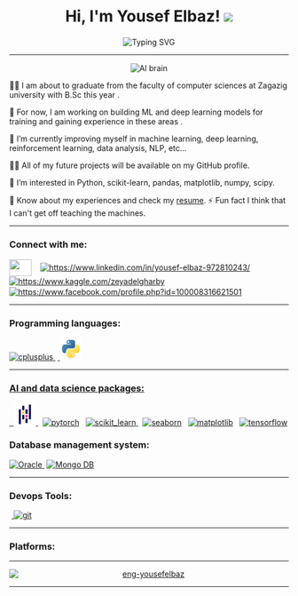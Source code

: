 <h1 align="center">
Hi, I'm Yousef Elbaz!
  <img src="https://media.giphy.com/media/hvRJCLFzcasrR4ia7z/giphy.gif" width="30"></h1>

<center>
<p align="center">
<img align="center" style="text-align:center" src="https://readme-typing-svg.demolab.com?font=Fira+Code&weight=600&duration=2000&pause=1000&color=F74726&width=435&lines=Are+you+looking+for+an+AI+engineer?;Or+a+data+scientist+expert?;Please,+Feel+free+to+ contact+with+me.+" alt="Typing SVG" /></p>
</center>

<hr>
<center>
<p align="center">
<img align="center" style="text-align:center" width="200" height="200" src="https://trabeya.com/wp-content/uploads/2020/09/fin-brain2-1.gif" alt="AI brain" /></p>
</center>

🧑‍🎓 I am about to graduate from the faculty of computer sciences at Zagazig university with B.Sc this year .

🔭 For now, I am working on building ML and deep learning models for training and gaining experience in these areas .

🌱 I’m currently improving myself in machine learning, deep learning, reinforcement learning, data analysis, NLP, etc...

👨‍💻 All of my future projects will be available on my GitHub profile.

💬 I’m interested in Python, scikit-learn, pandas, matplotlib, numpy, scipy.

📄 Know about my experiences and check my <a href="https://drive.google.com/file/d/1VQ9TDkV7VEsR-YcKpWKTULcFAJpCGh0O/view?usp=share_link" target="blank">resume</a>.
⚡ Fun fact I think that I can't get off teaching the machines.
<hr>
<h3 align="left">Connect with me:</h3>
<p align="left">
<a href="mailto:yousefelbaz104@gmail.com" target="blank"><img align="center" src="https://upload.wikimedia.org/wikipedia/commons/7/7e/Gmail_icon_%282020%29.svg" height="30" width="40"/></a>&nbsp;&nbsp;&nbsp;
<a href="https://www.linkedin.com/in/yousef-elbaz-972810243/" target="blank"><img align="center" src="https://raw.githubusercontent.com/rahuldkjain/github-profile-readme-generator/master/src/images/icons/Social/linked-in-alt.svg" alt="https://www.linkedin.com/in/yousef-elbaz-972810243/" height="30" width="40" /></a>
<a href="https://www.kaggle.com/yousefelbaz" target="blank"><img align="center" src="https://raw.githubusercontent.com/rahuldkjain/github-profile-readme-generator/master/src/images/icons/Social/kaggle.svg" alt="https://www.kaggle.com/zeyadelgharby" height="30" width="40" /></a>
<a href="https://www.facebook.com/profile.php?id=100008316621501" target="blank"><img align="center" src="https://raw.githubusercontent.com/rahuldkjain/github-profile-readme-generator/master/src/images/icons/Social/facebook.svg" alt="https://www.facebook.com/profile.php?id=100008316621501 " height="30" width="40" /></a>
</p>
<hr>
<h3 align "left">Programming languages:</h3>
<p>
 <a href="https://www.w3schools.com/java/" target="blank" rel="noreferrer"> <img src="https://cdn.jsdelivr.net/gh/devicons/devicon/icons/java/java-original.svg" alt="cplusplus" width="40" height="40"/> </a>&nbsp;<a href="https://www.python.org" target="blank" rel="noreferrer"> <img src="https://raw.githubusercontent.com/devicons/devicon/master/icons/python/python-original.svg" alt="python" width="40" height="40"/> 
<hr>          
<p>
<h3 align "left">AI and data science packages:</h3>
&nbsp; <a href="https://pandas.pydata.org/" target="_blank" rel="noreferrer"> <img src="https://raw.githubusercontent.com/devicons/devicon/2ae2a900d2f041da66e950e4d48052658d850630/icons/pandas/pandas-original.svg" alt="pandas" width="40" height="40"/> </a> &nbsp; <a href="https://pytorch.org/" target="blank" rel="noreferrer"> <img src="https://www.vectorlogo.zone/logos/pytorch/pytorch-icon.svg" alt="pytorch" width="40" height="40"/></a> &nbsp; <a href="https://scikit-learn.org/" target="blank" rel="noreferrer"> <img src="https://upload.wikimedia.org/wikipedia/commons/0/05/Scikit_learn_logo_small.svg" alt="scikit_learn" width="40" height="40"/> </a> &nbsp; <a href="https://seaborn.pydata.org/" target="blank" rel="noreferrer"><img src="https://seaborn.pydata.org/_images/logo-mark-lightbg.svg" alt="seaborn" width="40" height="40"/></a> &nbsp; <a href="https://matplotlib.org" target="blank" rel="noreferrer"><img alt="matplotlib" src="https://upload.wikimedia.org/wikipedia/commons/8/84/Matplotlib_icon.svg" width="40" height="40"></a> &nbsp; <a href="https://www.tensorflow.org" target="blank" rel="noreferrer"><img src="https://www.vectorlogo.zone/logos/tensorflow/tensorflow-icon.svg" alt="tensorflow" width="40" height="40"/></a></p>

<h3 align="left">Database management system:</h3>
<p>
<a href="https://www.oracle.com/" target="_blank" rel="noreferrer"><img src="https://cdn.jsdelivr.net/gh/devicons/devicon/icons/oracle/oracle-original.svg" alt="Oracle" width="40" height="40"/> </a>&nbsp;<a href="https://www.mongodb.com/" target="_blank" rel="noreferrer"><img src="https://cdn.jsdelivr.net/gh/devicons/devicon/icons/mongodb/mongodb-original.svg" alt="Mongo DB" width="40" height="40"/></a>
</p>          
<hr>          
<h3 align="left">Devops Tools:</h3>
</a>&nbsp;<a href="https://git-scm.com/" target="blank" rel="noreferrer"> <img src="https://www.vectorlogo.zone/logos/git-scm/git-scm-icon.svg" alt="git" width="40" height="40"/> </a>
<hr>
<h3 align="left">Platforms:</h3>
<p align="left"><a href="https://www.microsoft.com/en-us/software-download/windows10" target="blank" rel="noreferrer"> 
<hr>
<img align="center" style="text-align:center; display:block" src="https://github-readme-stats.vercel.app/api/top-langs?username=eng-zeyadtarek&show_icons=true&theme=dark&locale=en&layout=compact" alt="eng-yousefelbaz"/>
<hr>
